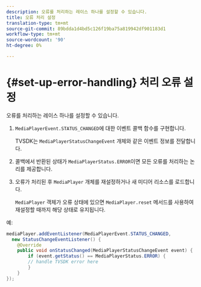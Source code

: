 ```yaml
---
description: 오류를 처리하는 레이스 하나를 설정할 수 있습니다.
title: 오류 처리 설정
translation-type: tm+mt
source-git-commit: 89bdda1d4bd5c126f19ba75a819942df901183d1
workflow-type: tm+mt
source-wordcount: '90'
ht-degree: 0%

---
```



# {#set-up-error-handling} 처리 오류 설정

오류를 처리하는 레이스 하나를 설정할 수 있습니다.

1. `MediaPlayerEvent.STATUS_CHANGED`에 대한 이벤트 콜백 함수를 구현합니다.

   TVSDK는 `MediaPlayerStatusChangeEvent` 개체와 같은 이벤트 정보를 전달합니다.
1. 콜백에서 반환된 상태가 `MediaPlayerStatus.ERROR`이면 모든 오류를 처리하는 논리를 제공합니다.
1. 오류가 처리된 후 `MediaPlayer` 개체를 재설정하거나 새 미디어 리소스를 로드합니다.

   `MediaPlayer` 객체가 오류 상태에 있으면 `MediaPlayer.reset` 메서드를 사용하여 재설정할 때까지 해당 상태로 유지됩니다.

<!--<a id="example_E74BB605ED08450295B8902F1E4BB8F5"></a>-->

예:

```java
mediaPlayer.addEventListener(MediaPlayerEvent.STATUS_CHANGED,  
  new StatusChangeEventListener() { 
    @Override 
    public void onStatusChanged(MediaPlayerStatusChangeEvent event) { 
        if (event.getStatus() == MediaPlayerStatus.ERROR) { 
        // handle TVSDK error here 
        } 
    } 
});
```

